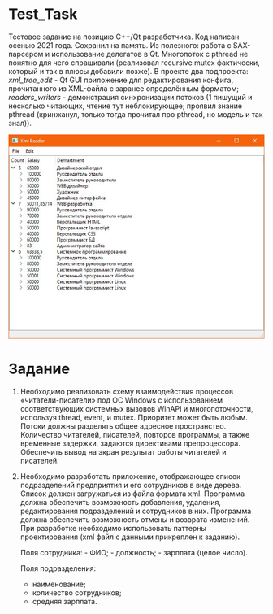 # Test_Task

Тестовое задание на позицию C++/Qt разработчика. Код написан осенью 2021 года. Сохранил на память. Из полезного: работа с SAX-парсером и использование делегатов в Qt. Многопоток с pthread не понятно для чего спрашивали (реализовал recursive mutex фактически, который и так в плюсы добавили позже). В проекте два подпроекта: *xml_tree_edit* - Qt GUI приложение для редактирования конфига, прочитанного из XML-файла с заранее определённым форматом; *readers_writers* - демонстрация синхронизации потоков (1 пишущий и несколько читающих, чтение тут неблокирующее; проявил знание pthread (кринжанул, только тогда прочитал про pthread, но модель и так знал)).  

![Скриншот редактора](./xml_tree_edit.jpg)

# Задание

1. Необходимо реализовать схему взаимодействия процессов «читатели-писатели» под ОС Windows с использованием соответствующих системных вызовов WinAPI и многопоточности, используя thread, event, и mutex. Приоритет может быть любым. Потоки должны разделять общее адресное пространство. Количество читателей, писателей, повторов программы, а также временные задержки, задаются директивами препроцессора. Обеспечить вывод на экран результат работы читателей и писателей.

2. Необходимо разработать приложение, отображающее список подразделений предприятия и его сотрудников в виде дерева. Список должен загружаться из файла формата xml. Программа должна обеспечить возможность добавления, удаления, редактирования подразделений и сотрудников в них. Программа должна обеспечить возможность отмены и возврата изменений. При разработке необходимо использовать паттерны проектирования (xml файл с данными прикреплен к заданию). 
 
   Поля сотрудника: - ФИО; - должность; - зарплата (целое число).

   Поля подразделения:
   - наименование;
   - количество сотрудников;
   - средняя зарплата.